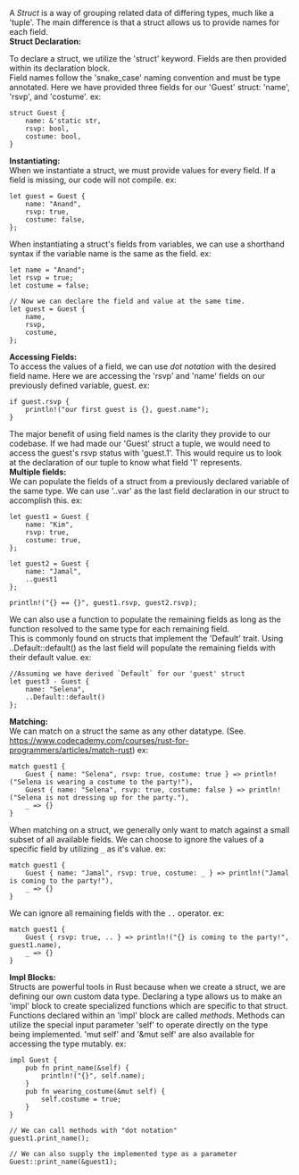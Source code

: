 A  _Struct_ is a way of grouping related data of differing types, much like a 'tuple'. The main difference is that a struct allows us to provide names for each field.
\
**Struct Declaration:**

To declare a struct, we utilize the 'struct' keyword. Fields are then provided within its declaration block.
\
Field names follow the 'snake_case' naming convention and must be type annotated. Here we have provided three fields for our 'Guest' struct: 'name', 'rsvp', and 'costume'.
	ex:

	struct Guest {
		name: &'static str,
		rsvp: bool,
		costume: bool,
	}

**Instantiating:**
\
When we instantiate a struct, we must provide values for every field. If a field is missing, our code will not compile.
	ex:

	let guest = Guest {
		name: "Anand",
		rsvp: true,
		costume: false,
	};

When instantiating a struct's fields from variables, we can use a shorthand syntax if the variable name is the same as the field.
	ex:

	let name = "Anand";
	let rsvp = true;
	let costume = false;

	// Now we can declare the field and value at the same time.
	let guest = Guest {
		name,
		rsvp,
		costume,
	};

**Accessing Fields:**
\
To access the values of a field, we can use _dot notation_ with the desired field name. Here we are accessing the 'rsvp' and 'name' fields on our previously defined variable, guest.
	ex:

	if guest.rsvp {
		println!("our first guest is {}, guest.name");
	}

The major benefit of using field names is the clarity they provide to our codebase. If we had made our 'Guest' struct a tuple, we would need to access the guest's rsvp status with 'guest.1'. This would require us to look at the declaration of our tuple to know what field '1' represents.
\
**Multiple fields:**
\
We can populate the fields of a struct from a previously declared variable of the same type. We can use '..var' as the last field declaration in our struct to accomplish this.
	ex:

	let guest1 = Guest {
		name: "Kim",
		rsvp: true,
		costume: true,
	};

	let guest2 = Guest {
		name: "Jamal",
		..guest1
	};

	println!("{} == {}", guest1.rsvp, guest2.rsvp);

We can also use a function to populate the remaining fields as long as the function resolved to the same type for each remaining field.
\
This is commonly found on structs that implement the 'Default' trait. Using ..Default::default() as the last field will populate the remaining fields with their default value.
	ex:

	//Assuming we have derived `Default` for our 'guest' struct
	let guest3 - Guest {
		name: "Selena",
		..Default::default()
	};

**Matching:**
\
We can match on a struct the same as any other datatype. (See. https://www.codecademy.com/courses/rust-for-programmers/articles/match-rust)
	ex:

	match guest1 {
		Guest { name: "Selena", rsvp: true, costume: true } => println!("Selena is wearing a costume to the party!"),
		Guest { name: "Selena", rsvp: true, costume: false } => println!("Selena is not dressing up for the party."),
		_ => {}
	}

When matching on a struct, we generally only want to match against a small subset of all available fields. We can choose to ignore the values of a specific field by utilizing `_` as it's value.
	ex:

	match guest1 {
		Guest { name: "Jamal", rsvp: true, costume: _ } => println!("Jamal is coming to the party!"),
		_ => {}
	}

We can ignore all remaining fields with the `..` operator.
	ex:

	match guest1 {
		Guest { rsvp: true, .. } => println!("{} is coming to the party!", guest1.name),
		_ => {}
	}

**Impl Blocks:**
\
Structs are powerful tools in Rust because when we create a struct, we are defining our own custom data type. Declaring a type allows us to make an 'impl' block to create specialized functions which are specific to that struct.
\
Functions declared within an 'impl' block are called _methods_. Methods can utilize the special input parameter 'self' to operate directly on the type being implemented. 'mut self' and '&mut self' are also available for accessing the type mutably.
	ex:

	impl Guest {
		pub fn print_name(&self) {
			println!("{}", self.name);
		}
		pub fn wearing_costume(&mut self) {
			self.costume = true;
		}
	}

	// We can call methods with "dot notation"
	guest1.print_name();

	// We can also supply the implemented type as a parameter
	Guest::print_name(&guest1);

